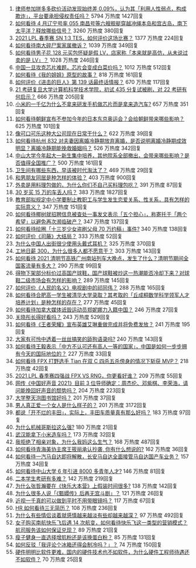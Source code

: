 1. [律师参加拼多多砍价活动发现始终差 0.09%，认为其「利用人性弱点，构成欺诈」，平台要承担侵权责任吗？](https://www.zhihu.com/question/452656102) 5794 万热度 1427回复
1. [如何看待 4 月辽宁号率 055 南昌号等六艘舰艇穿越冲绳本岛和宫古岛，南下太平洋？释放哪些信号？](https://www.zhihu.com/question/453029728) 3260 万热度 380回复
1. [2021 LPL 春季赛 SN 1:3 TES，如何评价这场比赛？](https://www.zhihu.com/question/453200755) 1377 万热度 224回复
1. [如何看待南大碎尸案家属撤诉？](https://www.zhihu.com/question/453147246) 1039 万热度 349回复
1. [如何看待男子花 128 元买包怀疑是假 LV，店家称「本来就是高仿，从未说过卖的是 LV」？](https://www.zhihu.com/question/453159641) 1028 万热度 246回复
1. [中国一旦攻克芯片难题，芯片会变成白菜价吗？](https://www.zhihu.com/question/450856912) 1012 万热度 512回复
1. [如何看待《我的姐姐》原型的故事？](https://www.zhihu.com/question/453089740) 818 万热度 161回复
1. [如何评价《进击的巨人》第 139 话最终话情报？](https://www.zhihu.com/question/453211801) 670 万热度 117回复
1. [21 考研复旦大学计算机科学技术学院，初试 435 分复试被刷，对 22 考研有何启示？](https://www.zhihu.com/question/452877846) 666 万热度 205回复
1. [小米的一千亿为什么不拿来研发手机做芯片而是拿来造汽车?](https://www.zhihu.com/question/452587314) 657 万热度 351回复
1. [如何看待朝鲜宣布不参加今年的日本东京奥运会？会给朝鲜带来哪些影响？](https://www.zhihu.com/question/453128699) 625 万热度 101回复
1. [像可口可乐这种大公司现在日常干什么？](https://www.zhihu.com/question/42078832) 622 万热度 39回复
1. [如何看待杭州 832 对夫妻因离婚冷静期放弃离婚，是否说明离婚冷静期成效明显？离婚冷静期能挽救婚姻吗？](https://www.zhihu.com/question/453152314) 526 万热度 342回复
1. [中山大学今年起大一新生集中培养，其他院系全部撤出，会带来哪些影响？是否值得全国推广？](https://www.zhihu.com/question/452999051) 500 万热度 161回复
1. [卫生间有哪些东西，早该被时代淘汰了？](https://www.zhihu.com/question/452643897) 469 万热度 29回复
1. [和男朋友同居是种怎样的体验？](https://www.zhihu.com/question/65343555) 403 万热度 900回复
1. [外卖是用料理包做的，为什么你们不自己买料理包吃？](https://www.zhihu.com/question/440727283) 391 万热度 87回复
1. [30 岁买 15 万的车丢人吗？](https://www.zhihu.com/question/448373896) 383 万热度 1827回复
1. [教育部拟规定中小学要制止教职工与学生发生恋爱关系、性关系，具有怎样的实际意义？](https://www.zhihu.com/question/453196653) 347 万热度 151回复
1. [如何看待椰树就招聘信息被查处一事发文表示「五个担心」，称寄托于「两个希望」以避免再次濒临破产？](https://www.zhihu.com/question/452621821) 347 万热度 137回复
1. [如何看待绘圈「十三岁少女盗刷父母 70 万约稿」事件?](https://www.zhihu.com/question/453088571) 340 万热度 138回复
1. [如何评价《司藤》大结局？](https://www.zhihu.com/question/453046777) 333 万热度 52回复
1. [为什么中国人出街很少使用头戴式耳机？](https://www.zhihu.com/question/50900152) 325 万热度 370回复
1. [工地日薪 300，为什么很多人都不愿意干？](https://www.zhihu.com/question/276471640) 303 万热度 143回复
1. [如何看待 2021 清明节高铁广州南站列车大晚点，发生了什么？清明节期间全国客流量有多大？](https://www.zhihu.com/question/453090924) 290 万热度 99回复
1. [得物下架部分标价过高国产球鞋，国产球鞋被炒这一热潮能否冷却下来？对球鞋二级市场会有怎样的影响？](https://www.zhihu.com/question/453145325) 289 万热度 145回复
1. [如何评价《人民的名义》电视剧中的祁同伟？](https://www.zhihu.com/question/58421321) 288 万热度 165回复
1. [如何看待合肥高一学生被清华大学录取？其考取的「丘成桐数学科学领军人才培养计划」是种怎样的存在？](https://www.zhihu.com/question/452561328) 277 万热度 45回复
1. [如何看待加拿大媒体诋毁运动员郑妮娜力入籍中国？](https://www.zhihu.com/question/452681597) 246 万热度 27回复
1. [关晓彤长得好看吗？](https://www.zhihu.com/question/447247902) 243 万热度 529回复
1. [如何看待《王者荣耀》宣布英雄艾琳重做完成并将免费发放？](https://www.zhihu.com/question/452521306) 241 万热度 195回复
1. [大家有可怜中透着一丝丝搞笑的舔狗语录吗?](https://www.zhihu.com/question/410762692) 240 万热度 143回复
1. [如何看待王毅表示「中方不认可还有高人一等的国家」，中国是如何一步步拥有今天的国际地位的？](https://www.zhihu.com/question/452984039) 227 万热度 33回复
1. [如何看待 FPX 打野选手 Tian 在双 C 四杀五杀傍身的情况下斩获 MVP？](https://www.zhihu.com/question/453074839) 218 万热度 42回复
1. [2021 LPL 春季赛四强战 FPX VS RNG，你更看好谁？](https://www.zhihu.com/question/453075861) 209 万热度 55回复
1. [网传《中国好声音 2021》目前 3 位导师确定：周杰伦、邓紫棋、李荣浩，请问能挽回好声音的颓势吗？](https://www.zhihu.com/question/448859474) 204 万热度 223回复
1. [大学整天泡图书馆好吗？](https://www.zhihu.com/question/20722480) 201 万热度 37回复
1. [男人真正爱一个女人是什么样子的？](https://www.zhihu.com/question/312542839) 201 万热度 3172回复
1. [都说「开不烂的丰田」，实际上，丰田车质量真有那么好吗？](https://www.zhihu.com/question/395010141) 183 万热度 97回复
1. [为什么机械哥斯拉这么强?](https://www.zhihu.com/question/452283718) 180 万热度 21回复
1. [武汉能拿下小米造车吗？](https://www.zhihu.com/question/452099847) 173 万热度 32回复
1. [我拒绝了相亲对象，为什么我妈这么生气？](https://www.zhihu.com/question/438882455) 168 万热度 487回复
1. [如何看待青海美协主席王筱丽承认抄袭, 你有什么想说的?](https://www.zhihu.com/question/451489881) 162 万热度 36回复
1. [如何看待一汽马自达即将解散，长安马自达全面接管马自达国产车业务？](https://www.zhihu.com/question/453174889) 157 万热度 34回复
1. [如何看待中山大学 6 年引进 8000 多青年人才?](https://www.zhihu.com/question/452365547) 146 万热度 81回复
1. [二本学生考研有多难？](https://www.zhihu.com/question/382462947) 142 万热度 219回复
1. [为什么张哲瀚要在《快乐大本营》上假装时间很多?](https://www.zhihu.com/question/452763005) 138 万热度 142回复
1. [为什么很多人说「《甄嬛传》后再无宫斗剧」？](https://www.zhihu.com/question/413128871) 121 万热度 26回复
1. [近视一千真的可以做到平时不用带眼镜吗？](https://www.zhihu.com/question/451647158) 117 万热度 67回复
1. [HR 如何看待三无简历？](https://www.zhihu.com/question/36383870) 108 万热度 236回复
1. [为什么有些情侣谈着就感情越来越淡有些却越来越深？](https://www.zhihu.com/question/27713207) 97 万热度 492回复
1. [女子购买南航快乐飞后遇 14 次航变，如何看待快乐飞这一类型的营销模式？航司服务该如何保证兑现？](https://www.zhihu.com/question/453136479) 89 万热度 21回复
1. [瘦子健身一直选择增肌粉还是该换蛋白粉？](https://www.zhihu.com/question/31842675) 85 万热度 131回复
1. [如何反驳「我评论个冰箱还得会制冷吗？」？](https://www.zhihu.com/question/29056558) 74 万热度 150回复
1. [硬件明明比软件更难，国内的硬件技术也不如软件，为什么硬件工程师待遇还不如软件？](https://www.zhihu.com/question/418963577) 70 万热度 25回复